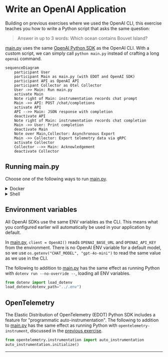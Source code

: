 # Write an OpenAI Application

Building on previous exercises where we used the OpenAI CLI, this exercise
teaches you how to write a Python script that asks the same question:
> Answer in up to 3 words: Which ocean contains Bouvet Island?

[main.py](main.py) uses the same [OpenAI Python SDK][openai-python] as the
OpenAI CLI. With a custom script, we can simply call `python main.py` instead
of crafting a long `openai` command.


```mermaid
sequenceDiagram
    participant User
    participant Main as main.py (with EDOT and OpenAI SDK)
    participant API as OpenAI API
    participant Collector as Otel Collector
    User ->> Main: Run main.py
    activate Main
    Note right of Main: instrumentation records chat prompt
    Main ->> API: POST /chat/completions
    activate API
    API -->> Main: JSON response with completion
    deactivate API
    Note right of Main: instrumentation records chat completion
    Main ->> User: Print completion
    deactivate Main
    Note over Main,Collector: Asynchronous Export
    Main ->> Collector: Export telemetry data via gRPC
    activate Collector
    Collector -->> Main: Acknowledgement
    deactivate Collector
```
## Running main.py

Choose one of the following ways to run [main.py](main.py).

<details>
<summary>Docker</summary>

```bash
docker compose run --build --rm main
# or to opt-out of OpenTelemetry
docker compose run --env OTEL_SDK_DISABLED=true --build --rm main
```

</details>

<details>
<summary>Shell</summary>

First, install the same packages as the [previous exercise][prev], except in
this case we don't need the `dotenv` CLI, since we are using it as a library.
```bash
pip install -r requirements.txt
```

Then, run `edot-bootstrap` if you haven't, yet.
```bash
edot-bootstrap --action=install
```

Now, run [main.py](main.py) with or without OpenTelemetry.
```bash
python main.py
# or to opt-out of OpenTelemetry
OTEL_SDK_DISABLED=true python main.py
```

</details>

## Environment variables

All OpenAI SDKs use the same ENV variables as the CLI. This means what you
configured earlier will automatically be used in your application by default.

In [main.py](main.py), `client = OpenAI()` reads `OPENAI_BASE_URL` and
`OPENAI_API_KEY` from the environment. There is no OpenAI ENV variable for a
default model, so we use `os.getenv("CHAT_MODEL", "gpt-4o-mini")` to read the
same value as we use in the CLI.

The following to addition to [main.py](main.py) has the same effect as running
Python with `dotenv run --no-override --`, loading all ENV variables.

```python
from dotenv import load_dotenv
load_dotenv(dotenv_path="../.env")
```

## OpenTelemetry

The Elastic Distribution of OpenTelemetry (EDOT) Python SDK includes a feature
for "programmatic auto-instrumentation". The following to addition to
[main.py](main.py) has the same effect as running Python with
`opentelemetry-instrument`, discussed in the [previous exercise][prev].

```python
from opentelemetry.instrumentation import auto_instrumentation
auto_instrumentation.initialize()
```

---
[openai-python]: https://github.com/openai/openai-python
[prev]: ../03-opentelemetry
[dotenv]: https://pypi.org/project/python-dotenv/
